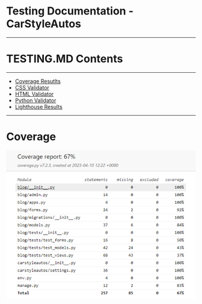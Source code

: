 # Testing Documentation - CarStyleAutos
<hr>

# TESTING.MD Contents
<hr>

* [Coverage Resutlts](#Coverage)
* [CSS Validator](#CSS-Validator)
* [HTML Validator](#HTML-Validator)
* [Python Validator](#Python-Validator)
* [Lighthouse Results](#Lighthouse-Results)

<hr>

# Coverage

![ScreenShot](./documents/testing_images/CoverageReport.png)
